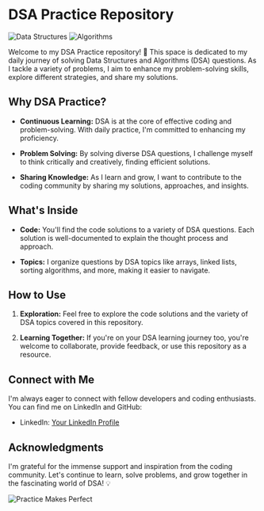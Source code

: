 # DSA Practice Repository

![Data Structures](https://img.shields.io/badge/Data%20Structures-Learning-brightgreen)
![Algorithms](https://img.shields.io/badge/Algorithms-Practice-yellow)

Welcome to my DSA Practice repository! 🚀 This space is dedicated to my daily journey of solving Data Structures and Algorithms (DSA) questions. As I tackle a variety of problems, I aim to enhance my problem-solving skills, explore different strategies, and share my solutions.

## Why DSA Practice?

- **Continuous Learning:** DSA is at the core of effective coding and problem-solving. With daily practice, I'm committed to enhancing my proficiency.

- **Problem Solving:** By solving diverse DSA questions, I challenge myself to think critically and creatively, finding efficient solutions.

- **Sharing Knowledge:** As I learn and grow, I want to contribute to the coding community by sharing my solutions, approaches, and insights.

## What's Inside

- **Code:** You'll find the code solutions to a variety of DSA questions. Each solution is well-documented to explain the thought process and approach.

- **Topics:** I organize questions by DSA topics like arrays, linked lists, sorting algorithms, and more, making it easier to navigate.


## How to Use

1. **Exploration:** Feel free to explore the code solutions and the variety of DSA topics covered in this repository.

2. **Learning Together:** If you're on your DSA learning journey too, you're welcome to collaborate, provide feedback, or use this repository as a resource.


## Connect with Me

I'm always eager to connect with fellow developers and coding enthusiasts. You can find me on LinkedIn and GitHub:

- LinkedIn: [Your LinkedIn Profile](https://www.linkedin.com/in/atharva-joshi-138a8a224/)

## Acknowledgments

I'm grateful for the immense support and inspiration from the coding community. Let's continue to learn, solve problems, and grow together in the fascinating world of DSA! 💡

![Practice Makes Perfect](https://img.shields.io/badge/Practice-Makes%20Perfect-blue)

